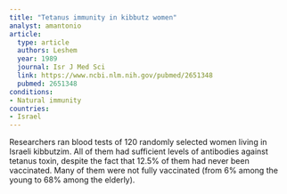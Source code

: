 ```yaml
---
title: "Tetanus immunity in kibbutz women"
analyst: amantonio
article:
  type: article
  authors: Leshem
  year: 1989
  journal: Isr J Med Sci
  link: https://www.ncbi.nlm.nih.gov/pubmed/2651348
  pubmed: 2651348
conditions:
- Natural immunity
countries:
- Israel
---
```


Researchers ran blood tests of 120 randomly selected women living in Israeli kibbutzim. All of them had sufficient levels of antibodies against tetanus toxin, despite the fact that 12.5% of them had never been vaccinated.
Many of them were not fully vaccinated (from 6% among the young to 68% among the elderly).
